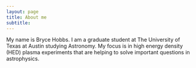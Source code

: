 ```yaml
---
layout: page
title: About me
subtitle: 
---
```


My name is Bryce Hobbs. I am a graduate student at The University of Texas at Austin studying Astronomy. My focus is in high energy density (HED) plasma experiments that are helping to solve important questions in astrophysics. 
